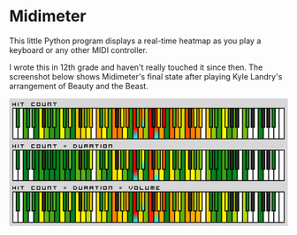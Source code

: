 Midimeter
=========

This little Python program displays a real-time heatmap as you play a keyboard or any other MIDI controller.

I wrote this in 12th grade and haven't really touched it since then. The screenshot below shows Midimeter's final state after playing Kyle Landry's arrangement of Beauty and the Beast.

![Screenshot](/screen2.png)
